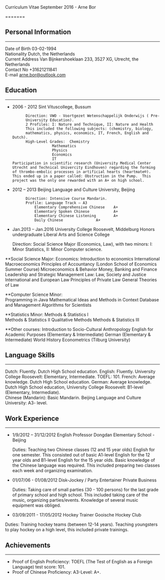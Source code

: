 
Curriculum Vitae September 2016 - Arne Bor 

=======

## Personal Information
----------

Date of Birth		03-02-1994  
Nationality		Dutch, the Netherlands  
Current Address		Van Bijnkershoeklaan 233, 3527 XG, Utrecht, the Netherlands  
Contact No		+31621211841  
E-mail			arne.bor@outlook.com

## Education
----------

* 2006 - 2012		Sint Vituscollege, Bussum
			
			Direction: VWO - Voortgezet Wetenschappelijk Onderwijs ( Pre-				
			University Education).
			2 Profiles: I: Nature and Technique, II: Nature and Health
			This included the following subjects: (chemistry, biology, 					
			mathematics, physics, economics, IT, French, English and Dutch).
			High-Level Grades:	Chemistry
						Mathematics
						Physics	
						Economics
						IT
      Participation in scientific research (University Medical Center Utrecht and Technical Univercity Eindhoven) regarding the forming of thrombo-embolic processes in artificial hearts (heartmate®). This ended up in a paper called: Obstruction in the Pump.  This project was the only one rewarded with an A+ on high school.

* 2012 – 2013		Beijing Language and Culture University, Beijing
	
			Direction: Intensive Course Mandarin.
			Profile: Language Track – A3
				Elementary Comprehensive Chinese	A+
				Elementary Spoken Chinese	      	A+
				Elementary Chinese Listening		A+
				Daily Chinese				A+


* Jan.2013 – Jan.2016	University College Roosevelt, Middelburg
		Honors undergraduate Liberal Arts and Science College
			
    Direction: Social Science Major (Economics, Law), with two minors: I: Minor Statistics, II: Minor Computer science.

**Social Science Major:
    Economics:
    Introduction to economics
    International Macroeconomics
    Principles of Accountancy (London School of Economics Summer Course)
    Microeconomics & Behavior
    Money, Banking and Finance
    Leadership and Strategic Management
    Law:
    Law, Society and Justice
    International and European Law
    Principles of Private Law 
    General Theories of Law 
    
**Computer Science Minor: 	
    Programming in Java
    Mathematical Ideas and Methods in Context
    Database and Management 
    Algorithms for Scientists 
    
**Statistics Minor:	
    Methods & Statistics I		
    Methods & Statistics II
    Qualitative Methods 
    Methods & Statistics III
    
**Other courses:
    Introduction to Socio-Cultural Anthropology
    English for Academic Purposes (Elementary & Intermediate)
    German (Elementary & Intermediate)
    World History
    Econometrics (Tilburg University)

## Language Skills
-------------
Dutch:    Fluently. Dutch High School education.
English:  Fluently. University College Roosevelt: Elementary, Intermediate. TOEFL: 101. 
French:   Average knowledge. Dutch High School education.
German:   Average knowledge. Dutch High School education, University College Roosevelt: B1-level (Elementary, Intermediate).	
Chinese (Mandarin): Basic Mandarin. Beijing Language and Culture University: A3- level.

## Work Experience
--------

* 1/9/2012 – 31/12/2012		English Professor
	Dongdan Elementary School - Beijing
				
  Duties: Teaching two Chinese classes (12 and 15 year olds) English for one semester. This consisted out of basic A1-level English for the 12 year olds and B1-level English for the 15 year olds. Basic knowledge of the Chinese language was required. This included preparing two classes each week and organizing examination. 

* 01/07/06 - 01/08/2012  	Disk-Jockey / Party Entertainer 
	Private Business

  Duties: Taking care of small parties (30 - 100 persons) for the last grade of primary school and high school. 
  This included taking care of the music, organizing parties/events.  Knowledge of several music equipment was obliged.

* 03/09/2011 - 17/05/2012  	Hockey Trainer 
	Gooische Hockey Club

 Duties: Training hockey teams (between 12-14 years). Teaching youngsters to play hockey on a high level, this included private trainings.  

## Achievements
-------
* Proof of English Proficiency: TOEFL (The Test of English as a Foreign Language) test score: 101.
* Proof of Chinese Proficiency: A3-Level: A+.
